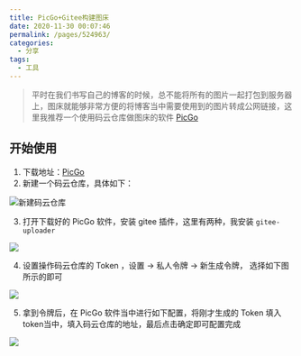 ```yaml
---
title: PicGo+Gitee构建图床
date: 2020-11-30 00:07:46
permalink: /pages/524963/
categories:
  - 分享
tags:
  - 工具
---
```


> 平时在我们书写自己的博客的时候，总不能将所有的图片一起打包到服务器上，图床就能够非常方便的将博客当中需要使用到的图片转成公网链接，这里我推荐一个使用码云仓库做图床的软件 [PicGo](https://molunerfinn.com/PicGo/)

## 开始使用

1. 下载地址：[PicGo](https://molunerfinn.com/PicGo/)
2. 新建一个码云仓库，具体如下：

![新建码云仓库](https://gitee.com/Dimples_Yj/my-img/raw/master/img/20201130001817.png)

3. 打开下载好的 PicGo 软件，安装 gitee 插件，这里有两种，我安装 `gitee-uploader`

![](https://gitee.com/Dimples_Yj/my-img/raw/master/img/20201130002028.png)

4. 设置操作码云仓库的 Token ，设置 -> 私人令牌 -> 新生成令牌， 选择如下图所示的即可

![](https://gitee.com/Dimples_Yj/my-img/raw/master/img/20201130002234.png)

5. 拿到令牌后，在 PicGo 软件当中进行如下配置，将刚才生成的 Token 填入 token当中，填入码云仓库的地址，最后点击确定即可配置完成

![](https://gitee.com/Dimples_Yj/my-img/raw/master/img/20201130002356.png)